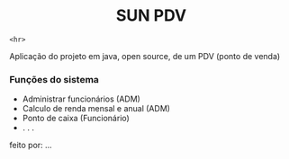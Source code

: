 <h1 align="center">SUN PDV</h1>

    <hr>

<p>Aplicação do projeto em java, open source, de um PDV (ponto de venda)</p>

<h3>Funções do sistema</h3>
<ul>
    <li>Administrar funcionários (ADM)</li>
    <li>Calculo de renda mensal e anual (ADM)</li>
    <li>Ponto de caixa (Funcionário)</li>
    <li>. . .</li>
</ul>   

<p>feito por: ...</p>